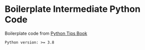 # Boilerplate Intermediate Python Code

Boilerplate code from [Python Tips Book](https://book.pythontips.com/en/latest/index.html)

`Python version: >= 3.8`